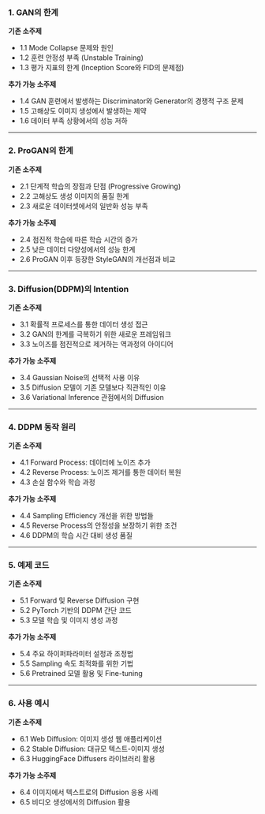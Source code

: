 ### 1. GAN의 한계

**기존 소주제**

- 1.1 Mode Collapse 문제와 원인
- 1.2 훈련 안정성 부족 (Unstable Training)
- 1.3 평가 지표의 한계 (Inception Score와 FID의 문제점)

**추가 가능 소주제**

- 1.4 GAN 훈련에서 발생하는 Discriminator와 Generator의 경쟁적 구조 문제
- 1.5 고해상도 이미지 생성에서 발생하는 제약
- 1.6 데이터 부족 상황에서의 성능 저하

---

### 2. ProGAN의 한계

**기존 소주제**

- 2.1 단계적 학습의 장점과 단점 (Progressive Growing)
- 2.2 고해상도 생성 이미지의 품질 한계
- 2.3 새로운 데이터셋에서의 일반화 성능 부족

**추가 가능 소주제**

- 2.4 점진적 학습에 따른 학습 시간의 증가
- 2.5 낮은 데이터 다양성에서의 성능 한계
- 2.6 ProGAN 이후 등장한 StyleGAN의 개선점과 비교

---

### 3. Diffusion(DDPM)의 Intention

**기존 소주제**

- 3.1 확률적 프로세스를 통한 데이터 생성 접근
- 3.2 GAN의 한계를 극복하기 위한 새로운 프레임워크
- 3.3 노이즈를 점진적으로 제거하는 역과정의 아이디어

**추가 가능 소주제**

- 3.4 Gaussian Noise의 선택적 사용 이유
- 3.5 Diffusion 모델이 기존 모델보다 직관적인 이유
- 3.6 Variational Inference 관점에서의 Diffusion

---

### 4. DDPM 동작 원리

**기존 소주제**

- 4.1 Forward Process: 데이터에 노이즈 추가
- 4.2 Reverse Process: 노이즈 제거를 통한 데이터 복원
- 4.3 손실 함수와 학습 과정

**추가 가능 소주제**

- 4.4 Sampling Efficiency 개선을 위한 방법들
- 4.5 Reverse Process의 안정성을 보장하기 위한 조건
- 4.6 DDPM의 학습 시간 대비 생성 품질

---

### 5. 예제 코드

**기존 소주제**

- 5.1 Forward 및 Reverse Diffusion 구현
- 5.2 PyTorch 기반의 DDPM 간단 코드
- 5.3 모델 학습 및 이미지 생성 과정

**추가 가능 소주제**

- 5.4 주요 하이퍼파라미터 설정과 조정법
- 5.5 Sampling 속도 최적화를 위한 기법
- 5.6 Pretrained 모델 활용 및 Fine-tuning

---

### 6. 사용 예시

**기존 소주제**

- 6.1 Web Diffusion: 이미지 생성 웹 애플리케이션
- 6.2 Stable Diffusion: 대규모 텍스트-이미지 생성
- 6.3 HuggingFace Diffusers 라이브러리 활용

**추가 가능 소주제**

- 6.4 이미지에서 텍스트로의 Diffusion 응용 사례
- 6.5 비디오 생성에서의 Diffusion 활용